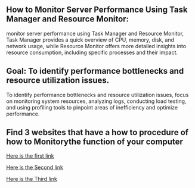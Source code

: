 ## How to Monitor Server Performance Using Task Manager and Resource Monitor:

monitor server performance using Task Manager and Resource Monitor, Task Manager provides a quick overview of CPU, memory, disk, and network usage, while Resource Monitor offers more detailed insights into resource consumption, including specific processes and their impact. 

## Goal: To identify performance bottlenecks and resource utilization issues.

To identify performance bottlenecks and resource utilization issues, focus on monitoring system resources, analyzing logs, conducting load testing, and using profiling tools to pinpoint areas of inefficiency and optimize performance. 

## Find 3 websites that have a how to procedure of how to Monitorythe function of your computer

[Here is the first link](https://www.hp.com/us-en/shop/tech-takes/how-to-monitor-your-computers-performance)

[Here is the Second link](https://support.microsoft.com/en-us/windows/device-performance-and-health-in-the-windows-security-app-59d8499d-b6fd-6930-7667-ebf8ae10e08d)

[Here is the Third link](https://www.currentware.com/blog/how-to-check-activity-on-computer/)
